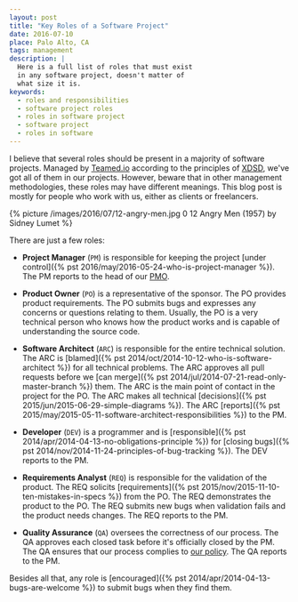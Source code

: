 ```yaml
---
layout: post
title: "Key Roles of a Software Project"
date: 2016-07-10
place: Palo Alto, CA
tags: management
description: |
  Here is a full list of roles that must exist
  in any software project, doesn't matter of
  what size it is.
keywords:
  - roles and responsibilities
  - software project roles
  - roles in software project
  - software project
  - roles in software
---
```


I believe that several roles should be present in a majority of
software projects. Managed by
[Teamed.io](http://www.teamed.io) according to the principles of
[XDSD](http://www.xdsd.org), we've got all of them in our projects. However, beware that in other management
methodologies, these roles may have different meanings. This blog post
is mostly for people who work with us, either as clients or freelancers.

<!--more-->

{% picture /images/2016/07/12-angry-men.jpg 0 12 Angry Men (1957) by Sidney Lumet %}

There are just a few roles:

  * **Project Manager** (`PM`)
    is responsible for keeping the project [under control]({% pst 2016/may/2016-05-24-who-is-project-manager %}).
    The PM reports to the head of our [PMO](https://en.wikipedia.org/wiki/Project_management_office).

  * **Product Owner** (`PO`)
    is a representative of the sponsor.
    The PO provides product requirements.
    The PO submits bugs and expresses any concerns or questions relating to them.
    Usually, the PO is a very technical person
    who knows how the product works and is capable of understanding the source code.

  * **Software Architect** (`ARC`)
    is responsible for the entire technical solution.
    The ARC is [blamed]({% pst 2014/oct/2014-10-12-who-is-software-architect %}) for all technical problems.
    The ARC approves all pull requests before we [can merge]({% pst 2014/jul/2014-07-21-read-only-master-branch %}) them.
    The ARC is the main point of contact in the project for the PO.
    The ARC makes all technical [decisions]({% pst 2015/jun/2015-06-29-simple-diagrams %}).
    The ARC [reports]({% pst 2015/may/2015-05-11-software-architect-responsibilities %}) to the PM.

  * **Developer** (`DEV`)
    is a programmer and is [responsible]({% pst 2014/apr/2014-04-13-no-obligations-principle %})
    for [closing bugs]({% pst 2014/nov/2014-11-24-principles-of-bug-tracking %}).
    The DEV reports to the PM.

  * **Requirements Analyst** (`REQ`)
    is responsible for the validation of the product.
    The REQ solicits [requirements]({% pst 2015/nov/2015-11-10-ten-mistakes-in-specs %}) from the PO.
    The REQ demonstrates the product to the PO.
    The REQ submits new bugs when validation fails and the product needs changes.
    The REQ reports to the PM.

  * **Quality Assurance** (`QA`)
    oversees the correctness of our process.
    The QA approves each closed task before it's officially closed by the PM.
    The QA ensures that our process complies to [our policy](http://at.teamed.io/policy.html).
    The QA reports to the PM.

Besides all that, any role is [encouraged]({% pst 2014/apr/2014-04-13-bugs-are-welcome %})
to submit bugs when they find them.
